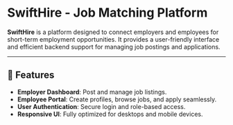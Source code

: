 
# SwiftHire - Job Matching Platform

**SwiftHire** is a platform designed to connect employers and employees for short-term employment opportunities. It provides a user-friendly interface and efficient backend support for managing job postings and applications.

---

## 🚀 Features
- **Employer Dashboard**: Post and manage job listings.
- **Employee Portal**: Create profiles, browse jobs, and apply seamlessly.
- **User Authentication**: Secure login and role-based access.
- **Responsive UI**: Fully optimized for desktops and mobile devices.
